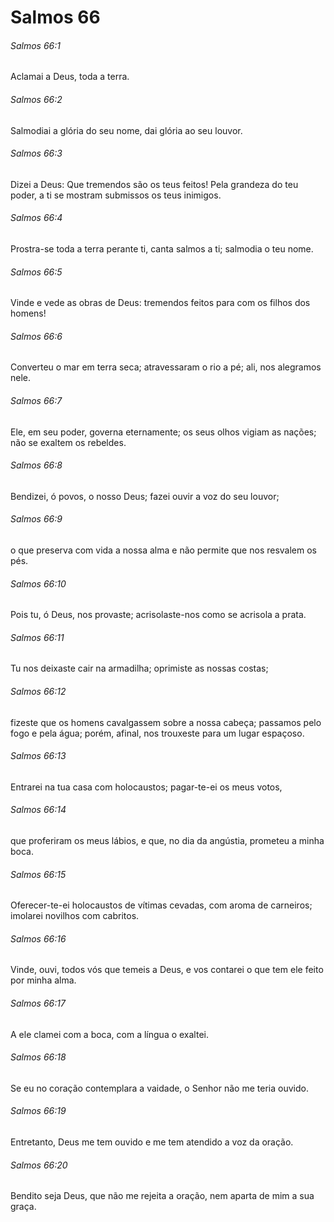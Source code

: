 # Salmos 66

###### Salmos 66:1

Aclamai a Deus, toda a terra.

###### Salmos 66:2

Salmodiai a glória do seu nome, dai glória ao seu louvor.

###### Salmos 66:3

Dizei a Deus: Que tremendos são os teus feitos! Pela grandeza do teu poder, a ti se mostram submissos os teus inimigos.

###### Salmos 66:4

Prostra-se toda a terra perante ti, canta salmos a ti; salmodia o teu nome.

###### Salmos 66:5

Vinde e vede as obras de Deus: tremendos feitos para com os filhos dos homens!

###### Salmos 66:6

Converteu o mar em terra seca; atravessaram o rio a pé; ali, nos alegramos nele.

###### Salmos 66:7

Ele, em seu poder, governa eternamente; os seus olhos vigiam as nações; não se exaltem os rebeldes.

###### Salmos 66:8

Bendizei, ó povos, o nosso Deus; fazei ouvir a voz do seu louvor;

###### Salmos 66:9

o que preserva com vida a nossa alma e não permite que nos resvalem os pés.

###### Salmos 66:10

Pois tu, ó Deus, nos provaste; acrisolaste-nos como se acrisola a prata.

###### Salmos 66:11

Tu nos deixaste cair na armadilha; oprimiste as nossas costas;

###### Salmos 66:12

fizeste que os homens cavalgassem sobre a nossa cabeça; passamos pelo fogo e pela água; porém, afinal, nos trouxeste para um lugar espaçoso.

###### Salmos 66:13

Entrarei na tua casa com holocaustos; pagar-te-ei os meus votos,

###### Salmos 66:14

que proferiram os meus lábios, e que, no dia da angústia, prometeu a minha boca.

###### Salmos 66:15

Oferecer-te-ei holocaustos de vítimas cevadas, com aroma de carneiros; imolarei novilhos com cabritos.

###### Salmos 66:16

Vinde, ouvi, todos vós que temeis a Deus, e vos contarei o que tem ele feito por minha alma.

###### Salmos 66:17

A ele clamei com a boca, com a língua o exaltei.

###### Salmos 66:18

Se eu no coração contemplara a vaidade, o Senhor não me teria ouvido.

###### Salmos 66:19

Entretanto, Deus me tem ouvido e me tem atendido a voz da oração.

###### Salmos 66:20

Bendito seja Deus, que não me rejeita a oração, nem aparta de mim a sua graça.

